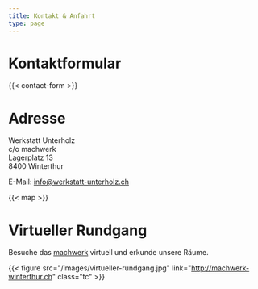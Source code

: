 ```yaml
---
title: Kontakt & Anfahrt
type: page
---
```


# Kontaktformular

{{< contact-form >}}

# Adresse

Werkstatt Unterholz  
c/o machwerk  
Lagerplatz 13  
8400 Winterthur

E-Mail: info@werkstatt-unterholz.ch

{{< map >}}

# Virtueller Rundgang

Besuche das [machwerk](http://machwerk-winterthur.ch) virtuell und erkunde unsere Räume.

{{< figure src="/images/virtueller-rundgang.jpg" link="http://machwerk-winterthur.ch" class="tc" >}}
